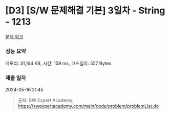 # [D3] [S/W 문제해결 기본] 3일차 - String - 1213 

[문제 링크](https://swexpertacademy.com/main/code/problem/problemDetail.do?contestProbId=AV14P0c6AAUCFAYi) 

### 성능 요약

메모리: 31,164 KB, 시간: 159 ms, 코드길이: 557 Bytes

### 제출 일자

2024-05-16 21:45



> 출처: SW Expert Academy, https://swexpertacademy.com/main/code/problem/problemList.do